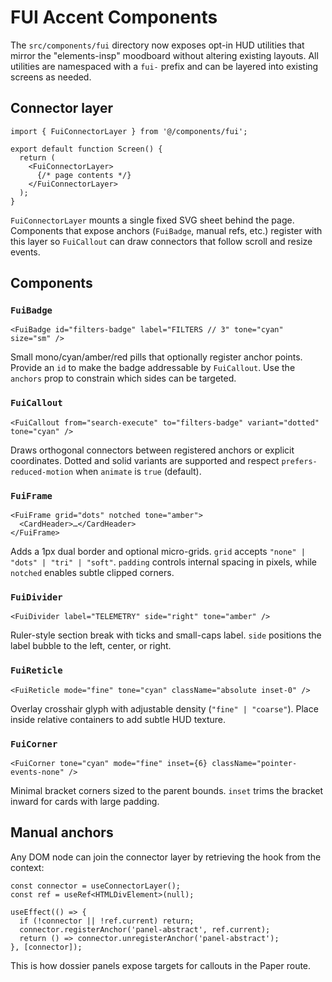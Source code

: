 # FUI Accent Components

The `src/components/fui` directory now exposes opt-in HUD utilities that mirror the "elements-insp" moodboard without altering existing layouts. All utilities are namespaced with a `fui-` prefix and can be layered into existing screens as needed.

## Connector layer

```
import { FuiConnectorLayer } from '@/components/fui';

export default function Screen() {
  return (
    <FuiConnectorLayer>
      {/* page contents */}
    </FuiConnectorLayer>
  );
}
```

`FuiConnectorLayer` mounts a single fixed SVG sheet behind the page. Components that expose anchors (`FuiBadge`, manual refs, etc.) register with this layer so `FuiCallout` can draw connectors that follow scroll and resize events.

## Components

### `FuiBadge`

```
<FuiBadge id="filters-badge" label="FILTERS // 3" tone="cyan" size="sm" />
```

Small mono/cyan/amber/red pills that optionally register anchor points. Provide an `id` to make the badge addressable by `FuiCallout`. Use the `anchors` prop to constrain which sides can be targeted.

### `FuiCallout`

```
<FuiCallout from="search-execute" to="filters-badge" variant="dotted" tone="cyan" />
```

Draws orthogonal connectors between registered anchors or explicit coordinates. Dotted and solid variants are supported and respect `prefers-reduced-motion` when `animate` is `true` (default).

### `FuiFrame`

```
<FuiFrame grid="dots" notched tone="amber">
  <CardHeader>…</CardHeader>
</FuiFrame>
```

Adds a 1px dual border and optional micro-grids. `grid` accepts `"none" | "dots" | "tri" | "soft"`. `padding` controls internal spacing in pixels, while `notched` enables subtle clipped corners.

### `FuiDivider`

```
<FuiDivider label="TELEMETRY" side="right" tone="amber" />
```

Ruler-style section break with ticks and small-caps label. `side` positions the label bubble to the left, center, or right.

### `FuiReticle`

```
<FuiReticle mode="fine" tone="cyan" className="absolute inset-0" />
```

Overlay crosshair glyph with adjustable density (`"fine" | "coarse"`). Place inside relative containers to add subtle HUD texture.

### `FuiCorner`

```
<FuiCorner tone="cyan" mode="fine" inset={6} className="pointer-events-none" />
```

Minimal bracket corners sized to the parent bounds. `inset` trims the bracket inward for cards with large padding.

## Manual anchors

Any DOM node can join the connector layer by retrieving the hook from the context:

```
const connector = useConnectorLayer();
const ref = useRef<HTMLDivElement>(null);

useEffect(() => {
  if (!connector || !ref.current) return;
  connector.registerAnchor('panel-abstract', ref.current);
  return () => connector.unregisterAnchor('panel-abstract');
}, [connector]);
```

This is how dossier panels expose targets for callouts in the Paper route.
